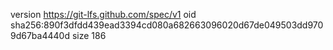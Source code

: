 version https://git-lfs.github.com/spec/v1
oid sha256:890f3dfdd439ead3394cd080a682663096020d67de049503dd9709d67ba4440d
size 186

